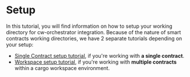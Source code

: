 # Setup

In this tutorial, you will find information on how to setup your working directory for cw-orchestrator integration. Because of the nature of smart contracts working directories, we have 2 separate tutorials depending on your setup: 

- [Single Contract setup tutorial](../setup/single-contract.md), if you're working with **a single contract**.
- [Workspace setup tutorial](../setup/workspace/index.md), if you're working with **multiple contracts** within a cargo workspace environment.